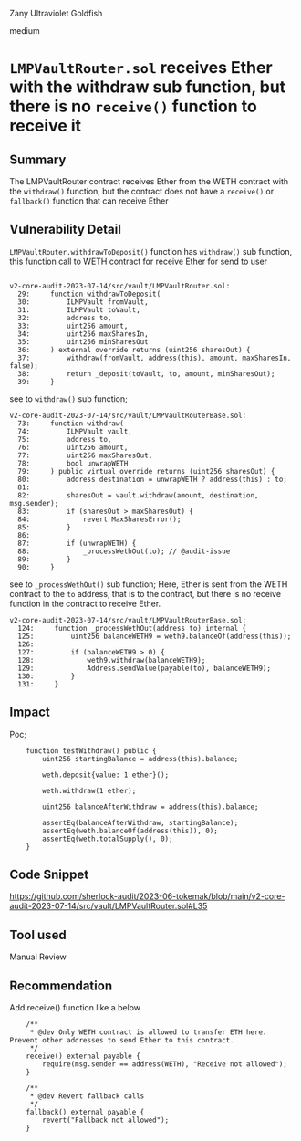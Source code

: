 Zany Ultraviolet Goldfish

medium

# `LMPVaultRouter.sol` receives Ether with the withdraw sub function, but there is no `receive()` function to receive it
## Summary
The LMPVaultRouter contract receives Ether from the WETH contract with the `withdraw()` function, but the contract does not have a `receive()` or `fallback()` function that can receive Ether


## Vulnerability Detail

`LMPVaultRouter.withdrawToDeposit()` function has `withdraw()` sub function, this function call to WETH contract for receive Ether for send to user


```solidity

v2-core-audit-2023-07-14/src/vault/LMPVaultRouter.sol:
  29:     function withdrawToDeposit(
  30:         ILMPVault fromVault,
  31:         ILMPVault toVault,
  32:         address to,
  33:         uint256 amount,
  34:         uint256 maxSharesIn,
  35:         uint256 minSharesOut
  36:     ) external override returns (uint256 sharesOut) {
  37:         withdraw(fromVault, address(this), amount, maxSharesIn, false);
  38:         return _deposit(toVault, to, amount, minSharesOut);
  39:     }

```

see to `withdraw()` sub function;

```solidity
v2-core-audit-2023-07-14/src/vault/LMPVaultRouterBase.sol:
  73:     function withdraw(
  74:         ILMPVault vault,
  75:         address to,
  76:         uint256 amount,
  77:         uint256 maxSharesOut,
  78:         bool unwrapWETH
  79:     ) public virtual override returns (uint256 sharesOut) {
  80:         address destination = unwrapWETH ? address(this) : to;
  81: 
  82:         sharesOut = vault.withdraw(amount, destination, msg.sender);
  83:         if (sharesOut > maxSharesOut) {
  84:             revert MaxSharesError();
  85:         }
  86: 
  87:         if (unwrapWETH) {
  88:             _processWethOut(to); // @audit-issue 
  89:         }
  90:     }
```

see to `_processWethOut()` sub function;
Here, Ether is sent from the WETH contract to the `to` address, that is to the contract, but there is no receive function in the contract to receive Ether.

```solidity
v2-core-audit-2023-07-14/src/vault/LMPVaultRouterBase.sol:
  124:     function _processWethOut(address to) internal {
  125:         uint256 balanceWETH9 = weth9.balanceOf(address(this));
  126: 
  127:         if (balanceWETH9 > 0) {
  128:             weth9.withdraw(balanceWETH9);
  129:             Address.sendValue(payable(to), balanceWETH9);
  130:         }
  131:     }
```



## Impact


Poc;
```solidity
    function testWithdraw() public {
        uint256 startingBalance = address(this).balance;

        weth.deposit{value: 1 ether}();

        weth.withdraw(1 ether);

        uint256 balanceAfterWithdraw = address(this).balance;

        assertEq(balanceAfterWithdraw, startingBalance);
        assertEq(weth.balanceOf(address(this)), 0);
        assertEq(weth.totalSupply(), 0);
    }
```

## Code Snippet
https://github.com/sherlock-audit/2023-06-tokemak/blob/main/v2-core-audit-2023-07-14/src/vault/LMPVaultRouter.sol#L35

## Tool used

Manual Review


## Recommendation
Add receive() function like a below


```solidity
    /**
     * @dev Only WETH contract is allowed to transfer ETH here. Prevent other addresses to send Ether to this contract.
     */
    receive() external payable {
        require(msg.sender == address(WETH), "Receive not allowed");
    }

    /**
     * @dev Revert fallback calls
     */
    fallback() external payable {
        revert("Fallback not allowed");
    }
```
